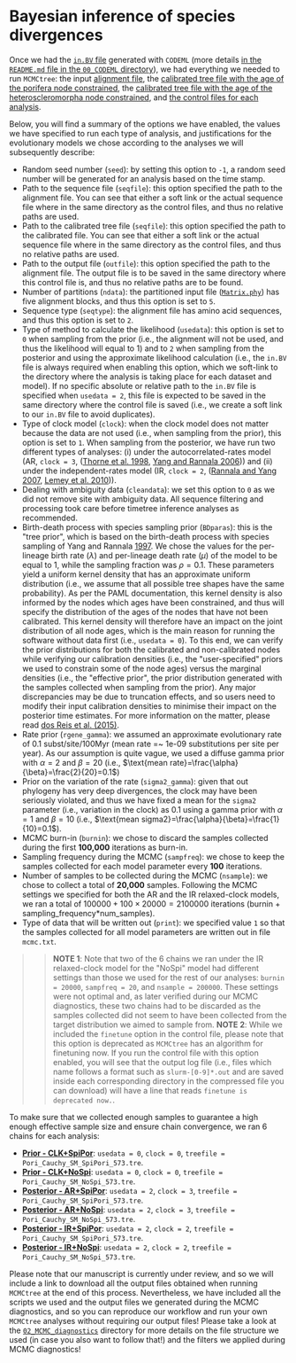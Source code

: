 # Bayesian inference of species divergences

Once we had the [`in.BV` file](../01_MCMCtree/inBV/in.BV) generated with `CODEML` (more details [in the `README.md` file in the `00_CODEML` directory](../00_CODEML/README.md)), we had everything we needed to run `MCMCtree`: the input [alignment file](../../00_data/aln/conc/Matrix.phy), the [calibrated tree file with the age of the porifera node constrained](../../00_data/tree/calib/Pori_Cauchy_SM_SpiPori_573.tre), the [calibrated tree file with the age of the heteroscleromorpha node constrained](../../00_data/tree/calib/Pori_Cauchy_SM_NoSpi_573.tre), and [the control files for each analysis](control_files).

Below, you will find a summary of the options we have enabled, the values we have specified to run each type of analysis, and justifications for the evolutionary models we chose according to the analyses we will subsequently describe:

* Random seed number (`seed`): by setting this option to `-1`, a random seed number will be generated for an analysis based on the time stamp.
* Path to the sequence file (`seqfile`): this option specified the path to the alignment file. You can see that either a soft link or the actual sequence file where in the same directory as the control files, and thus no relative paths are used.
* Path to the calibrated tree file (`seqfile`): this option specified the path to the calibrated file. You can see that either a soft link or the actual sequence file where in the same directory as the control files, and thus no relative paths are used.
* Path to the output file (`outfile`): this option specified the path to the alignment file. The output file is to be saved in the same directory where this control file is, and thus no relative paths are to be found.
* Number of partitions (`ndata`): the partitioned input file ([`Matrix.phy`](../../00_data/aln/conc/Matrix.phy)) has five alignment blocks, and thus this option is set to `5`.
* Sequence type (`seqtype`): the alignment file has amino acid sequences, and thus this option is set to `2`.
* Type of method to calculate the likelihood (`usedata`): this option is set to `0` when sampling from the prior (i.e., the alignment will not be used, and thus the likelihood will equal to 1) and to `2` when sampling from the posterior and using the approximate likelihood calculation (i.e., the `in.BV` file is always required when enabling this option, which we soft-link to the directory where the analysis is taking place for each dataset and model). If no specific absolute or relative path to the `in.BV` file is specified when `usedata = 2`, this file is expected to be saved in the same directory where the control file is saved (i.e., we create a soft link to our `in.BV` file to avoid duplicates).
* Type of clock model (`clock`): when the clock model does not matter because the data are not used (i.e., when sampling from the prior), this option is set to `1`. When sampling from the posterior, we have run two different types of analyses: (i) under the autocorrelated-rates model (AR, `clock = 3`, ([Thorne et al. 1998](https://pubmed.ncbi.nlm.nih.gov/9866200/), [Yang and Rannala 2006](https://pubmed.ncbi.nlm.nih.gov/16177230/))) and (ii) under the independent-rates model (IR, `clock = 2`, ([Rannala and Yang 2007](10.1080/10635150701420643), [Lemey et al. 2010](https://pubmed.ncbi.nlm.nih.gov/20203288/))).
* Dealing with ambiguity data (`cleandata`): we set this option to `0` as we did not remove site with ambiguity data. All sequence filtering and processing took care before timetree inference analyses as recommended.
* Birth-death process with species sampling prior (`BDparas`): this is the "tree prior", which is based on the birth-death process with species sampling of Yang and Rannala [1997](https://pubmed.ncbi.nlm.nih.gov/9214744/). We chose the values for the per-lineage birth rate ($\lambda$) and per-lineage death rate ($\mu$) of the model to be equal to 1, while the sampling fraction was $\rho=0.1$. These parameters yield a uniform kernel density that has an approximate uniform distribution (i.e., we assume that all possible tree shapes have the same probability). As per the PAML documentation, this kernel density is also informed by the nodes which ages have been constrained, and thus will specify the distribution of the ages of the nodes that have not been calibrated. This kernel density will therefore have an impact on the joint distribution of all node ages, which is the main reason for running the software without data first (i.e., `usedata = 0`). To this end, we can verify the prior distributions for both the calibrated and non-calibrated nodes while verifying our calibration densities (i.e., the "user-specified" priors we used to constrain some of the node ages) versus the marginal densities (i.e., the "effective prior", the prior distribution generated with the samples collected when sampling from the prior). Any major discrepancies may be due to truncation effects, and so users need to modify their input calibration densities to minimise their impact on the posterior time estimates. For more information on the matter, please read [dos Reis et al. (2015)](https://pubmed.ncbi.nlm.nih.gov/26603774/).
* Rate prior (`rgene_gamma`): we assumed an approximate evolutionary rate of 0.1 subst/site/100Myr (mean rate =~ 1e-09 substitutions per site per year). As our assumption is quite vague, we used a diffuse gamma prior with $\alpha=2$ and $\beta=20$ (i.e., $\text{mean rate}=\frac{\alpha}{\beta}=\frac{2}{20}=0.1$)
* Prior on the variation of the rate (`sigma2_gamma`): given that out phylogeny has very deep divergences, the clock may have been seriously violated, and thus we have fixed a mean for the `sigma2` parameter (i.e., variation in the clock) as 0.1 using a gamma prior with $\alpha=1$ and $\beta=10$ (i.e., $\text{mean sigma2}=\frac{\alpha}{\beta}=\frac{1}{10}=0.1$).
* MCMC burn-in (`burnin`): we chose to discard the samples collected during the first **100,000** iterations as burn-in.
* Sampling frequency during the MCMC (`sampfreq`): we chose to keep the samples collected for each model parameter every **100** iterations.
* Number of samples to be collected during the MCMC (`nsample`): we chose to collect a total of **20,000** samples. Following the MCMC settings we specified for both the AR and the IR relaxed-clock models, we ran a total of $100000+100\times 20000=2100000$ iterations (burnin + sampling_frequency*num_samples).
* Type of data that will be written out (`print`): we specified value `1` so that the samples collected for all model parameters are written out in file `mcmc.txt`.

>> **NOTE 1**: Note that two of the 6 chains we ran under the IR relaxed-clock model for the "NoSpi" model had different settings than those we used for the rest of our analyses: `burnin = 20000`, `sampfreq = 20`, and `nsample = 200000`. These settings were not optimal and, as later verified during our MCMC diagnostics, these two chains had to be discarded as the samples collected did not seem to have been collected from the target distribution we aimed to sample from.
>> **NOTE 2**: While we included the `finetune` option in the control file, please note that this option is deprecated as `MCMCtree` has an algorithm for finetuning now. If you run the control file with this option enabled, you will see that the output log file (i.e., files which name follows a format such as `slurm-[0-9]*.out` and are saved inside each corresponding directory in the compressed file you can download) will have a line that reads `finetune is deprecated now.`.

To make sure that we collected enough samples to guarantee a high enough effective sample size and ensure chain convergence, we ran 6 chains for each analysis:

* [**Prior - CLK+SpiPor**](control_files/pri_SpiPor_CLK.ctl): `usedata = 0`, `clock = 0`, `treefile = Pori_Cauchy_SM_SpiPori_573.tre`.
* [**Prior - CLK+NoSpi**](control_files/pri_SpiPor_CLK.ctl): `usedata = 0`, `clock = 0`, `treefile = Pori_Cauchy_SM_NoSpi_573.tre`.
* [**Posterior - AR+SpiPor**](control_files/post_SpiPor_AR.ctl): `usedata = 2`, `clock = 3`, `treefile = Pori_Cauchy_SM_SpiPori_573.tre`.
* [**Posterior - AR+NoSpi**](control_files/post_NoSpi_AR.ctl): `usedata = 2`, `clock = 3`, `treefile = Pori_Cauchy_SM_NoSpi_573.tre`.
* [**Posterior - IR+SpiPor**](control_files/post_SpiPor_IR.ctl): `usedata = 2`, `clock = 2`, `treefile = Pori_Cauchy_SM_SpiPori_573.tre`.
* [**Posterior - IR+NoSpi**](control_files/post_NoSpi_IR.ctl): `usedata = 2`, `clock = 2`, `treefile = Pori_Cauchy_SM_NoSpi_573.tre`.

Please note that our manuscript is currently under review, and so we will include a link to download all the output files obtained when running `MCMCtree` at the end of this process. Nevertheless, we have included all the scripts we used and the output files we generated during the MCMC diagnostics, and so you can reproduce our workflow and run your own `MCMCtree` analyses without requiring our output files! Please take a look at the [`02_MCMC_diagnostics`](../../02_MCMC_diagnostics/) directory for more details on the file structure we used (in case you also want to follow that!) and the filters we applied during MCMC diagnostics!
